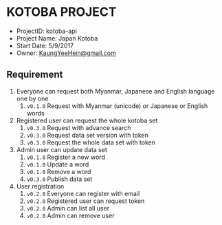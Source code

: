 # KOTOBA PROJECT

- ProjectID: kotoba-api
- Project Name:  Japan Kotoba
- Start Date:  5/9/2017
- Owner: KaungYeeHein@gmail.com

## Requirement

1. Everyone can request both Myanmar, Japanese and English language one by one
    1. `v0.1.0` Request with Myanmar (unicode) or Japanese or English words
2. Registered user can request the whole kotoba set
    1. `v0.3.0` Request with advance search
    2. `v0.3.0` Request data set version with token
    3. `v0.3.0` Request the whole data set with token
3. Admin user can update data set
    1. `v0.1.0` Register a new word
    2. `v0.1.0` Update a word
    3. `v0.1.0` Remove a word
    4. `v0.3.0` Publish data set
4. User registration
    1. `v0.2.0` Everyone can register with email
    2. `v0.2.0` Registered user can request token
    3. `v0.2.0` Admin can list all user
    4. `v0.2.0` Admin can remove user
